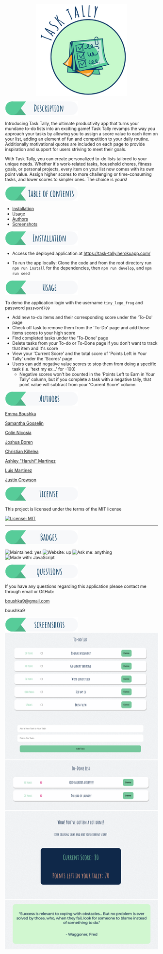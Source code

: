 <p align="center">
    <img src="./client/src/assets/logo-1.png" alt="Logo" width=300px>
</p>



  <img src="./client/src/assets/description.png" alt="Description" width=240px>


  Introducing Task Tally, the ultimate productivity app that turns your mundane to-do lists into an exciting game! Task Tally revamps the way you approach your tasks by allowing you to assign a score value to each item on your list, adding an element of fun and competition to your daily routine. Additionally motivational quotes are included on each page to provide inspiration and support for users striving to meet their goals.

  With Task Tally, you can create personalized to-do lists tailored to your unique needs. Whether it's work-related tasks, household chores, fitness goals, or personal projects, every item on your list now comes with its own point value. Assign higher scores to more challenging or time-consuming tasks, and lower scores to simpler ones. The choice is yours!


  <img src="./client/src/assets/table.png" alt="Table of Contents" width=240px>


  - [Installation](#installation)
  - [Usage](#usage)
  - [Authors](#authors)
  - [Screenshots](#screenshots)



  <img id="installation" src="./client/src/assets/installation.png" alt="Installation" width=240px>

  * Access the deployed application at https://task-tally.herokuapp.com/ 

  * To run the app locally: Clone the code and from the root directory run `npm run install` for the dependencies, then `npm run develop`, and `npm run seed`

  
  <img id="usage" src="./client/src/assets/usage.png" alt="Usage" width=240px>

  To demo the application login with the username `tiny_lego_frog` and password `password789`  

  - Add new to-do items and their corresponding score under the 'To-Do' page
  - Check off task to remove them from the 'To-Do' page and add those items scores to your high score
  - Find completed tasks under the 'To-Done' page
  - Delete tasks from your To-do or To-Done page if you don't want to track that item and it's score
  - View your 'Current Score' and the total score of 'Points Left in Your Tally' under the 'Scores' page
  - Users can add negative value scores to stop them from doing a specific task (i.e. 'text my ex...' for -100)
    - Negative scores won't be counted in the 'Points Left to Earn in Your Tally' column, but if you complete a task with a negative tally, that point value will subtract from your 'Current Score' column

  

  <img id="authors" src="./client/src/assets/authors.png" alt="Authors" width=240px>


  [Emma Boushka](https://github.com/boushka9)

  [Samantha Gosselin](https://github.com/Samanthag2009)

  [Colin Nicosia](https://github.com/KrookedKickflip)

  [Joshua Boren](https://github.com/LukeNukem11)
  
  [Christian Killelea](https://github.com/chriskillelea)

  [Ashley "Haruhi" Martinez](https://github.com/AshSox)

  [Luis Martinez](https://github.com/LuisMtz-0)

  [Justin Crowson](https://github.com/JustinCrowson)
  


  <img id="license" src="./client/src/assets/license.png" alt="License" width=240px>


  This project is licensed under the terms of the MIT license 

  [![License: MIT](https://img.shields.io/badge/License-MIT-yellow.svg)](https://opensource.org/licenses/MIT)


  ---

  <img id="badges" src="./client/src/assets/badges.png" alt="Badges" width=240px>

  ![Maintained: yes](https://img.shields.io/badge/maintained-yes-brightgreen)  ![Website: up](https://img.shields.io/badge/website-up-brightgreen)  ![Ask me: anything](https://img.shields.io/badge/ask%20me-anything-1abc9c.svg)  ![Made with: JavaScript](https://img.shields.io/badge/made%20with-JavaScript-blue)



  <img id="questions" src="./client/src/assets/questions.png" alt="Questions" width=240px>

  If you have any questions regarding this application please contact me through email or GitHub:

  boushka9@gmail.com

  boushka9


  <img id="screenshots" src="./client/src/assets/screenshots.png" alt="Screenshots" width=240px>


  <img src="./client/src/assets/to-do.png" alt="Screenshots">


  <img src="./client/src/assets/to-done.png" alt="Screenshots">


  <img src="./client/src/assets/scores.png" alt="Screenshots">


  <img src="./client/src/assets/quote.png" alt="Screenshots">

  